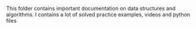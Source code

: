 This folder contains important documentation on data structures and algorithms.
I contains a lot of solved practice examples, videos and python files
